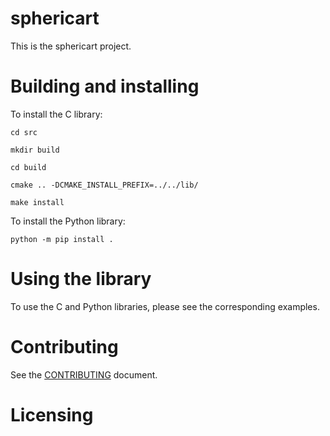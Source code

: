 # sphericart

This is the sphericart project.

# Building and installing

To install the C library:

`cd src`

`mkdir build`

`cd build`

`cmake .. -DCMAKE_INSTALL_PREFIX=../../lib/`

`make install`

To install the Python library:

`python -m pip install .`

# Using the library

To use the C and Python libraries, please see the corresponding examples.

# Contributing

See the [CONTRIBUTING](CONTRIBUTING.md) document.

# Licensing

<!--
Please go to https://choosealicense.com/licenses/ and choose a license that
fits your needs. The recommended license for a project of this type is the
Boost Software License 1.0.
-->
